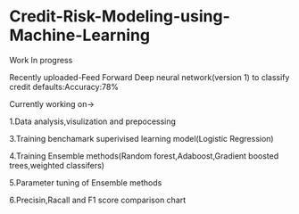 # Credit-Risk-Modeling-using-Machine-Learning
Work In progress

Recently uploaded-Feed Forward Deep neural network(version 1) to classify credit defaults:Accuracy:78%

Currently working on->

1.Data analysis,visulization  and prepocessing 

3.Training benchamark superivised learning model(Logistic Regression)

4.Training Ensemble methods(Random forest,Adaboost,Gradient boosted trees,weighted classifers)

5.Parameter tuning of Ensemble methods

6.Precisin,Racall and F1 score comparison chart
